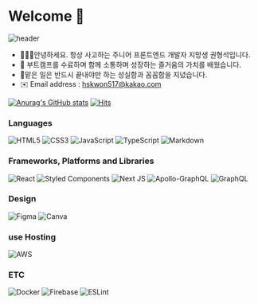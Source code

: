 #  Welcome 👋

![header](https://capsule-render.vercel.app/api?type=waving&color=auto&height=300&section=header&text=FrontEnd%20Developer%20HyungSeok🚀&fontSize=33&animation=blink)

- 🧑🏻‍💻안녕하세요. 항상 사고하는 주니어 프론트엔드 개발자 지망생 권형석입니다.
- 👀 부트캠프를 수료하며 함께 소통하며 성장하는 즐거움의 가치를 배웠습니다.
- 📝맡은 일은 반드시 끝내야만 하는 성실함과 꼼꼼함을 지녔습니다.
- ✉️ Email address : hskwon517@kakao.com

[![Anurag's GitHub stats](https://github-readme-stats.vercel.app/api?username=hskwon5170&count_private=true&show_icons=true&include_all_commits=true)](https://github.com/hskwon5170/github-readme-stats)
[![Hits](https://hits.seeyoufarm.com/api/count/incr/badge.svg?url=https%3A%2F%2Fgithub.com%2Fhskwon5170%2Fhit-counter&count_bg=%23009AFF&title_bg=%23555555&icon=&icon_color=%23E7E7E7&title=hits&edge_flat=false)](https://hits.seeyoufarm.com)

 ### Languages
 ![HTML5](https://img.shields.io/badge/html5-%23E34F26.svg?style=for-the-badge&logo=html5&logoColor=white) ![CSS3](https://img.shields.io/badge/css3-%231572B6.svg?style=for-the-badge&logo=css3&logoColor=white) ![JavaScript](https://img.shields.io/badge/javascript-%23323330.svg?style=for-the-badge&logo=javascript&logoColor=%23F7DF1E) ![TypeScript](https://img.shields.io/badge/typescript-%23007ACC.svg?style=for-the-badge&logo=typescript&logoColor=white) ![Markdown](https://img.shields.io/badge/markdown-%23000000.svg?style=for-the-badge&logo=markdown&logoColor=white) 
 
  ### Frameworks, Platforms and Libraries
![React](https://img.shields.io/badge/react-%2320232a.svg?style=for-the-badge&logo=react&logoColor=%2361DAFB)  ![Styled Components](https://img.shields.io/badge/styled--components-DB7093?style=for-the-badge&logo=styled-components&logoColor=white) ![Next JS](https://img.shields.io/badge/Next-black?style=for-the-badge&logo=next.js&logoColor=white) ![Apollo-GraphQL](https://img.shields.io/badge/-ApolloGraphQL-311C87?style=for-the-badge&logo=apollo-graphql) ![GraphQL](https://img.shields.io/badge/-GraphQL-E10098?style=for-the-badge&logo=graphql&logoColor=white)

### Design 
![Figma](https://img.shields.io/badge/figma-%23F24E1E.svg?style=for-the-badge&logo=figma&logoColor=white) ![Canva](https://img.shields.io/badge/Canva-%2300C4CC.svg?style=for-the-badge&logo=Canva&logoColor=white)  

 ### use Hosting
![AWS](https://img.shields.io/badge/AWS-%23FF9900.svg?style=for-the-badge&logo=amazon-aws&logoColor=white)

### ETC
![Docker](https://img.shields.io/badge/docker-%230db7ed.svg?style=for-the-badge&logo=docker&logoColor=white) ![Firebase](https://img.shields.io/badge/Firebase-039BE5?style=for-the-badge&logo=Firebase&logoColor=white) ![ESLint](https://img.shields.io/badge/ESLint-4B3263?style=for-the-badge&logo=eslint&logoColor=white)

